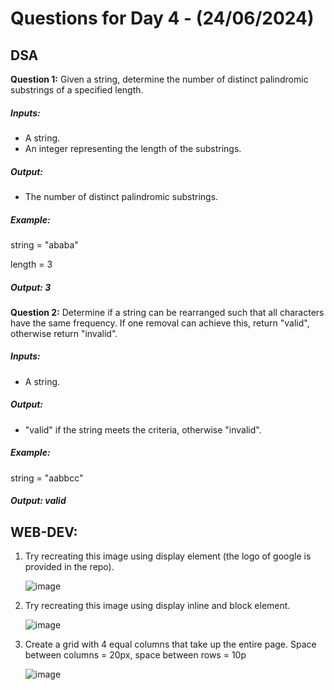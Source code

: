 # Questions for Day 4 - (24/06/2024)

## DSA

**Question 1:** Given a string, determine the number of distinct palindromic substrings of a 
specified length.
##### Inputs:
- A string.
- An integer representing the length of the substrings.
##### Output:
- The number of distinct palindromic substrings.
##### Example:
string = "ababa"

length = 3
##### Output: 3

**Question 2:** Determine if a string can be rearranged such that 
all characters have the same frequency. If one removal can achieve this, return "valid", 
otherwise return "invalid".

##### Inputs:
- A string.
##### Output:
- "valid" if the string meets the criteria, otherwise "invalid".
##### Example:

string = "aabbcc"

##### Output: valid

## WEB-DEV:

1. Try recreating this image using display element (the logo of google is provided in the 
repo).

    ![image](https://github.com/upesacm/21DaysOfCode-2024/assets/133881515/ad6abc92-5bba-4c4a-b342-e3431ac31d7a)


2. Try recreating this image using display inline and block element.

    ![image](https://github.com/upesacm/21DaysOfCode-2024/assets/133881515/6d2c5efa-83de-4c70-9549-44f744da740b)


3. Create a grid with 4 equal columns that take up the entire page. Space between columns 
= 20px, space between rows = 10p

    ![image](https://github.com/upesacm/21DaysOfCode-2024/assets/133881515/51c9a75c-7a52-4b65-8749-f74c32ce5015)

